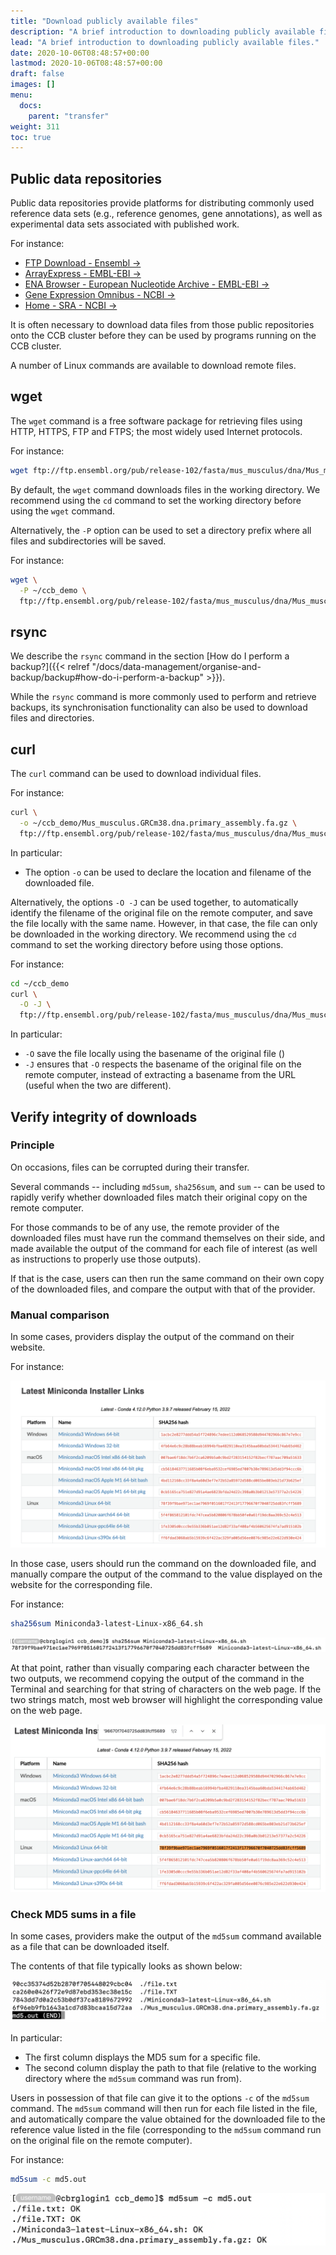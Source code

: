 ```yaml
---
title: "Download publicly available files"
description: "A brief introduction to downloading publicly available files."
lead: "A brief introduction to downloading publicly available files."
date: 2020-10-06T08:48:57+00:00
lastmod: 2020-10-06T08:48:57+00:00
draft: false
images: []
menu:
  docs:
    parent: "transfer"
weight: 311
toc: true
---
```


## Public data repositories

Public data repositories provide platforms for distributing commonly used reference
data sets (e.g., reference genomes, gene annotations), as well as experimental data sets
associated with published work.

For instance:

- [FTP Download - Ensembl →][ensembl-ftp]
- [ArrayExpress - EMBL-EBI →][arrayexpress]
- [ENA Browser - European Nucleotide Archive - EMBL-EBI →][ena-browser]
- [Gene Expression Omnibus - NCBI →][geo]
- [Home - SRA - NCBI →][sra]

It is often necessary to download data files from those public repositories onto
the CCB cluster before they can be used by programs running on the CCB cluster.

A number of Linux commands are available to download remote files.

## wget

The `wget` command is a free software package for retrieving files using
HTTP, HTTPS, FTP and FTPS; the most widely used Internet protocols.

For instance:

```bash
wget ftp://ftp.ensembl.org/pub/release-102/fasta/mus_musculus/dna/Mus_musculus.GRCm38.dna.primary_assembly.fa.gz
```

By default, the `wget` command downloads files in the working directory.
We recommend using the `cd` command to set the working directory before using the `wget` command.

Alternatively, the `-P` option can be used to set a directory prefix where all files and subdirectories will be
saved.

For instance:

```bash
wget \
  -P ~/ccb_demo \
  ftp://ftp.ensembl.org/pub/release-102/fasta/mus_musculus/dna/Mus_musculus.GRCm38.dna.primary_assembly.fa.gz
```

## rsync

We describe the `rsync` command in the section
[How do I perform a backup?]({{< relref "/docs/data-management/organise-and-backup/backup#how-do-i-perform-a-backup" >}}).

While the `rsync` command is more commonly used to perform and retrieve backups,
its synchronisation functionality can also be used to download files and directories.

## curl

The `curl` command can be used to download individual files.

For instance:

```bash
curl \
  -o ~/ccb_demo/Mus_musculus.GRCm38.dna.primary_assembly.fa.gz \
  ftp://ftp.ensembl.org/pub/release-102/fasta/mus_musculus/dna/Mus_musculus.GRCm38.dna.primary_assembly.fa.gz
```

In particular:

- The option `-o` can be used to declare the location and filename of the downloaded file.

Alternatively, the options `-O -J` can be used together, to automatically identify
the filename of the original file on the remote computer, and save the file locally
with the same name.
However, in that case, the file can only be downloaded in the working directory.
We recommend using the `cd` command to set the working directory before using those options.

For instance:

```bash
cd ~/ccb_demo
curl \
  -O -J \
  ftp://ftp.ensembl.org/pub/release-102/fasta/mus_musculus/dna/Mus_musculus.GRCm38.dna.primary_assembly.fa.gz
```

In particular:

- `-O` save the file locally using the basename of the original file ()
- `-J` ensures that `-O` respects the basename of the original file on the remote computer,
  instead of extracting a basename from the URL (useful when the two are different).

## Verify integrity of downloads

### Principle

On occasions, files can be corrupted during their transfer.

Several commands -- including `md5sum`, `sha256sum`, and `sum` -- can be used to rapidly
verify whether downloaded files match their original copy on the remote computer.

For those commands to be of any use, the remote provider of the downloaded files
must have run the command themselves on their side, and made available the output
of the command for each file of interest (as well as instructions to properly
use those outputs).

If that is the case, users can then run the same command on their own copy
of the downloaded files, and compare the output with that of the provider.

### Manual comparison

In some cases, providers display the output of the command on their website.

For instance:

![Output of the 'md5sum' command displayed on the miniconda website.](miniconda-md5.png)

In those case, users should run the command on the downloaded file,
and manually compare the output of the command to the value displayed on the website
for the corresponding file.

For instance:

```bash
sha256sum Miniconda3-latest-Linux-x86_64.sh 
```

![Output of the 'sha256sum' command run on a Miniconda installer file.](sha256sum.png)

At that point, rather than visually comparing each character between the two outputs,
we recommend copying the output of the command in the Terminal and searching for that
string of characters on the web page.
If the two strings match, most web browser will highlight the corresponding value
on the web page.

![Search for the output of the 'sha256sum' command on the miniconda website.](miniconda-match.png)

### Check MD5 sums in a file

In some cases, providers make the output of the `md5sum` command available as a file
that can be downloaded itself.

The contents of that file typically looks as shown below:

![Example contents of an MD5 file.](md5_file.png)

In particular:

- The first column displays the MD5 sum for a specific file.
- The second column display the path to that file
  (relative to the working directory where the `md5sum` command was run from).

Users in possession of that file can give it to the options `-c` of the `md5sum` command.
The `md5sum` command will then run for each file listed in the file, and automatically
compare the value obtained for the downloaded file to the reference value listed in the
file (corresponding to the `md5sum` command run on the original file on the remote computer).

For instance:

```bash
md5sum -c md5.out
```

![Output of the 'md5sum' command run on file of MD5 sums.](md5sum-c.png)

<!-- Link definitions -->

[ensembl-ftp]: http://www.ensembl.org/info/data/ftp/index.html/
[arrayexpress]: https://www.ebi.ac.uk/arrayexpress/
[ena-browser]: https://www.ebi.ac.uk/ena/browser
[geo]: https://www.ncbi.nlm.nih.gov/geo/
[sra]: https://www.ncbi.nlm.nih.gov/sra
